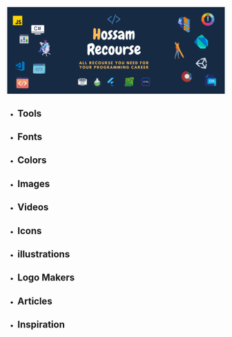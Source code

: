 <img src='Images/HossamResources.png'/>

<ul>
  <li>
    <h2>Tools</h2>
  </li>
</ul>

<ul>
  <li>
    <h2>Fonts</h2>
  </li>
</ul>

<ul>
  <li>
    <h2>Colors</h2>
  </li>
</ul>

<ul>
  <li>
    <h2>Images</h2>
  </li>
</ul>

<ul>
  <li>
    <h2>Videos</h2>
  </li>
</ul>

<ul>
  <li>
    <h2>Icons</h2>
  </li>
</ul>

<ul>
  <li>
    <h2>illustrations</h2>
  </li>
</ul>

<ul>
  <li>
    <h2>Logo Makers</h2>
  </li>
</ul>

<ul>
  <li>
    <h2>Articles</h2>
  </li>
</ul>

<ul>
  <li>
    <h2>Inspiration</h2>
  </li>
</ul>

### 
